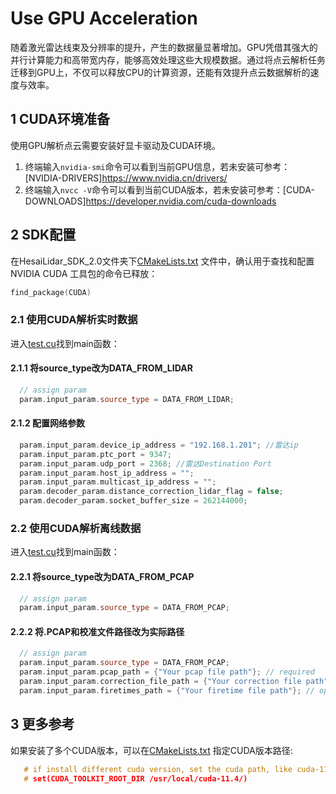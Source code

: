 # Use GPU Acceleration

随着激光雷达线束及分辨率的提升，产生的数据量显著增加。GPU凭借其强大的并行计算能力和高带宽内存，能够高效处理这些大规模数据。通过将点云解析任务迁移到GPU上，不仅可以释放CPU的计算资源，还能有效提升点云数据解析的速度与效率。

## 1 CUDA环境准备
使用GPU解析点云需要安装好显卡驱动及CUDA环境。

1. 终端输入`nvidia-smi`命令可以看到当前GPU信息，若未安装可参考：[NVIDIA-DRIVERS]https://www.nvidia.cn/drivers/
2. 终端输入`nvcc -V`命令可以看到当前CUDA版本，若未安装可参考：[CUDA-DOWNLOADS]https://developer.nvidia.com/cuda-downloads

## 2 SDK配置
在HesaiLidar_SDK_2.0文件夹下[CMakeLists.txt](../CMakeLists.txt) 文件中，确认用于查找和配置 NVIDIA CUDA 工具包的命令已释放：
```cpp
find_package(CUDA)
```
### 2.1 使用CUDA解析实时数据
进入[test.cu](../test/test.cu)找到main函数：
#### 2.1.1 将source_type改为DATA_FROM_LIDAR
```cpp
  // assign param
  param.input_param.source_type = DATA_FROM_LIDAR;
```
#### 2.1.2 配置网络参数
```cpp
  param.input_param.device_ip_address = "192.168.1.201"; //雷达ip
  param.input_param.ptc_port = 9347;
  param.input_param.udp_port = 2368; //雷达Destination Port
  param.input_param.host_ip_address = "";
  param.input_param.multicast_ip_address = "";
  param.decoder_param.distance_correction_lidar_flag = false;
  param.decoder_param.socket_buffer_size = 262144000;
  ```
### 2.2 使用CUDA解析离线数据
进入[test.cu](../test/test.cu)找到main函数：
#### 2.2.1 将source_type改为DATA_FROM_PCAP
```cpp
  // assign param
  param.input_param.source_type = DATA_FROM_PCAP;
   ```

#### 2.2.2 将.PCAP和校准文件路径改为实际路径
```cpp
  // assign param
  param.input_param.source_type = DATA_FROM_PCAP;
  param.input_param.pcap_path = {"Your pcap file path"}; // required
  param.input_param.correction_file_path = {"Your correction file path"}; //required
  param.input_param.firetimes_path = {"Your firetime file path"}; // optional
   ```

## 3 更多参考
如果安装了多个CUDA版本，可以在[CMakeLists.txt](../CMakeLists.txt) 指定CUDA版本路径:

```cpp
   # if install different cuda version, set the cuda path, like cuda-11.4
   # set(CUDA_TOOLKIT_ROOT_DIR /usr/local/cuda-11.4/)
   ```

